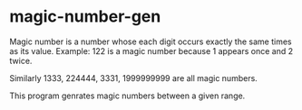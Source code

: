 # magic-number-gen

Magic number is a number whose each digit occurs exactly the same times as its value.
Example: 122 is a magic number because 1 appears once and 2 twice.

Similarly 1333, 224444, 3331, 1999999999 are all magic numbers.

This program genrates magic numbers between a given range.
